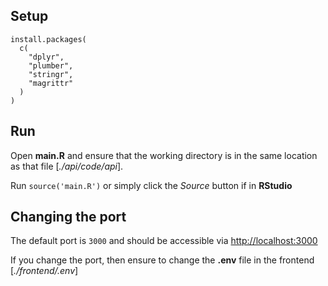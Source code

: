 ## Setup

```
install.packages(
  c(
    "dplyr",
    "plumber",
    "stringr",
    "magrittr"
  )
)
```

## Run

Open **main.R** and ensure that the working directory is in the same location as that file [*./api/code/api*].

Run `source('main.R')` or simply click the *Source* button if in **RStudio**

## Changing the port

The default port is `3000` and should be accessible via [http://localhost:3000](http://localhost:3000)

If you change the port, then ensure to change the **.env** file in the frontend [*./frontend/.env*]